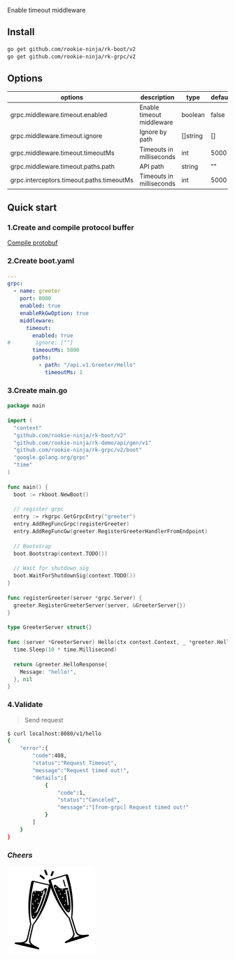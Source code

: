 Enable timeout middleware

## Install
```bash
go get github.com/rookie-ninja/rk-boot/v2
go get github.com/rookie-ninja/rk-grpc/v2
```

## Options
| options                                   | description               | type     | default |
|-------------------------------------------|---------------------------|----------|---------|
| grpc.middleware.timeout.enabled           | Enable timeout middleware | boolean  | false   |
| grpc.middleware.timeout.ignore            | Ignore by path            | []string | []      |
| grpc.middleware.timeout.timeoutMs         | Timeouts in milliseconds  | int      | 5000    |
| grpc.middleware.timeout.paths.path        | API path                  | string   | ""      |
| grpc.interceptors.timeout.paths.timeoutMs | Timeouts in milliseconds  | int      | 5000    |

## Quick start
### 1.Create and compile protocol buffer
[Compile protobuf](../buf)

### 2.Create boot.yaml
```yaml
---
grpc:
  - name: greeter
    port: 8080
    enabled: true
    enableRkGwOption: true
    middleware:
      timeout:
        enabled: true
#        ignore: [""]
        timeoutMs: 5000
        paths:
          - path: "/api.v1.Greeter/Hello"
            timeoutMs: 1
```

### 3.Create main.go
```go
package main

import (
  "context"
  "github.com/rookie-ninja/rk-boot/v2"
  "github.com/rookie-ninja/rk-demo/api/gen/v1"
  "github.com/rookie-ninja/rk-grpc/v2/boot"
  "google.golang.org/grpc"
  "time"
)

func main() {
  boot := rkboot.NewBoot()

  // register grpc
  entry := rkgrpc.GetGrpcEntry("greeter")
  entry.AddRegFuncGrpc(registerGreeter)
  entry.AddRegFuncGw(greeter.RegisterGreeterHandlerFromEndpoint)

  // Bootstrap
  boot.Bootstrap(context.TODO())

  // Wait for shutdown sig
  boot.WaitForShutdownSig(context.TODO())
}

func registerGreeter(server *grpc.Server) {
  greeter.RegisterGreeterServer(server, &GreeterServer{})
}

type GreeterServer struct{}

func (server *GreeterServer) Hello(ctx context.Context, _ *greeter.HelloRequest) (*greeter.HelloResponse, error) {
  time.Sleep(10 * time.Millisecond)

  return &greeter.HelloResponse{
    Message: "hello!",
  }, nil
}
```

### 4.Validate
> Send request

```bash
$ curl localhost:8080/v1/hello
{
    "error":{
        "code":408,
        "status":"Request Timeout",
        "message":"Request timed out!",
        "details":[
            {
                "code":1,
                "status":"Canceled",
                "message":"[from-grpc] Request timed out!"
            }
        ]
    }
}
```

### _**Cheers**_
![](../../../../img/user-guide/cheers.png)